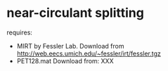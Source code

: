 # near-circulant splitting

requires:
 - MIRT by Fessler Lab. Download from
http://web.eecs.umich.edu/~fessler/irt/fessler.tgz
 - PET128.mat Download from: XXX

 
